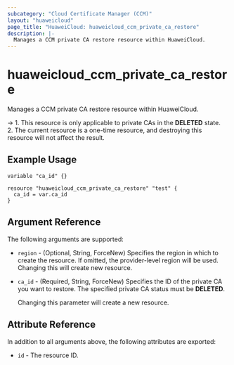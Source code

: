 ```yaml
---
subcategory: "Cloud Certificate Manager (CCM)"
layout: "huaweicloud"
page_title: "HuaweiCloud: huaweicloud_ccm_private_ca_restore"
description: |-
  Manages a CCM private CA restore resource within HuaweiCloud.
---
```


# huaweicloud_ccm_private_ca_restore

Manages a CCM private CA restore resource within HuaweiCloud.

-> 1. This resource is only applicable to private CAs in the **DELETED** state.
<br/>2. The current resource is a one-time resource, and destroying this resource will not affect the result.

## Example Usage

```hcl
variable "ca_id" {}

resource "huaweicloud_ccm_private_ca_restore" "test" {
  ca_id = var.ca_id
}
```

## Argument Reference

The following arguments are supported:

* `region` - (Optional, String, ForceNew) Specifies the region in which to create the resource.
  If omitted, the provider-level region will be used. Changing this will create new resource.

* `ca_id` - (Required, String, ForceNew) Specifies the ID of the private CA you want to restore. The specified private
  CA status must be **DELETED**.

  Changing this parameter will create a new resource.

## Attribute Reference

In addition to all arguments above, the following attributes are exported:

* `id` - The resource ID.

